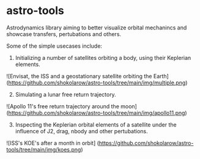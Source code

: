 # astro-tools

Astrodynamics library aiming to better visualize orbital mechanincs and showcase transfers, pertubations and others.

Some of the simple usecases include:

1. Initializing a number of satellites orbiting a body, using their Keplerian elements. 

![Envisat, the ISS and a geostationary satellite orbiting the Earth]
(https://github.com/shokolarow/astro-tools/tree/main/img/multiple.png)

2. Simulating a lunar free return trajectory. 

![Apollo 11's free return trajectory around the moon]
(https://github.com/shokolarow/astro-tools/tree/main/img/apollo11.png)

3. Inspecting the Keplerian orbital elements of a satellite under the influence of J2, drag, nbody and other pertubations.

![ISS's KOE's after a month in orbit]
(https://github.com/shokolarow/astro-tools/tree/main/img/koes.png)
